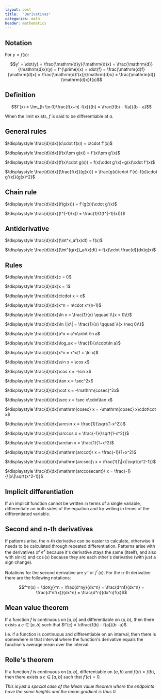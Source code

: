 ```yaml
---
layout: post
title:  "Derivatives"
categories: math
header: mathematics
---
```


## Notation

For $y = f(x)$:

$$y' = \dot{y} = \frac{\mathrm{d}y}{\mathrm{d}x} = \frac{\mathrm{d}}{\mathrm{d}x}(y) = f^{\prime}(x) = \dot{f} = \frac{\mathrm{d}f}{\mathrm{d}x} = \frac{\mathrm{d}f(x)}{\mathrm{d}x} = \frac{\mathrm{d}}{\mathrm{d}x}f(x)$$

## Definition

$$f'(x) = \lim_{h \to 0}\frac{f(x+h)-f(x)}{h} = \frac{f(b) - f(a)}{b - a}$$

When the limit exists, $f$ is said to be differentiable at $a$.

## General rules

$\displaystyle \frac{d}{dx}(c\cdot f(x)) = c\cdot f'(x)$

$\displaystyle \frac{d}{dx}(f(x)\pm g(x)) = f'(x)\pm g'(x)$

$\displaystyle \frac{d}{dx}(f(x)\cdot g(x)) = f(x)\cdot g'(x)+g(x)\cdot f'(x)$

$\displaystyle \frac{d}{dx}(\frac{f(x)}{g(x)}) = \frac{g(x)\cdot f'(x)-f(x)\cdot g'(x)}{g(x)^2}$

## Chain rule

$\displaystyle \frac{d}{dx}(f(g(x))) = f'(g(x))\cdot g'(x)$ <!-- (note that $f(g(x)) = (f^\circ g)(x)$) -->

$\displaystyle \frac{d}{dx}(f^{-1}(x)) = \frac{1}{f(f^{-1}(x))}$

## Antiderivative

$\displaystyle \frac{d}{dx}(\int^x_af(x)dt) = f(x)$

$\displaystyle \frac{d}{dx}(\int^{g(x)}_af(x)dt) = f(x)\cdot \frac{d}{dx}g(x)$

## Rules

$\displaystyle \frac{d}{dx}c = 0$

$\displaystyle \frac{d}{dx}x = 1$

$\displaystyle \frac{d}{dx}c\cdot x = c$

$\displaystyle \frac{d}{dx}x^n = n\cdot x^{n-1}$

$\displaystyle \frac{d}{dx}\ln x = \frac{1}{x} \qquad \\{x > 0\\}$

$\displaystyle \frac{d}{dx}\ln \|x\| = \frac{1}{x} \qquad \\{x \neq 0\\}$

$\displaystyle \frac{d}{dx}a^x = a^x\cdot \ln a$

$\displaystyle \frac{d}{dx}\log_ax = \frac{1}{x\cdot\ln a}$

$\displaystyle \frac{d}{dx}x^x = x^x(1 + \ln x)$

$\displaystyle \frac{d}{dx}\sin x = \cos x$

$\displaystyle \frac{d}{dx}\cos x = -\sin x$

$\displaystyle \frac{d}{dx}\tan x = \sec^2x$

$\displaystyle \frac{d}{dx}\cot x = -\mathrm{cosec}^2x$

$\displaystyle \frac{d}{dx}\sec x = \sec x\cdot\tan x$

$\displaystyle \frac{d}{dx}\mathrm{cosec} x = -\mathrm{cosec} x\cdot\cot x$

$\displaystyle \frac{d}{dx}\arcsin x = \frac{1}{\sqrt{1-x^2}}$

$\displaystyle \frac{d}{dx}\arccos x = \frac{-1}{\sqrt{1-x^2}}$

$\displaystyle \frac{d}{dx}\arctan x = \frac{1}{1+x^2}$

$\displaystyle \frac{d}{dx}\mathrm{arccot}\ x = \frac{-1}{1+x^2}$

$\displaystyle \frac{d}{dx}\mathrm{arcsec}\ x = \frac{1}{\|x\|\sqrt{x^2-1}}$

$\displaystyle \frac{d}{dx}\mathrm{arccosecant}\ x = \frac{-1}{\|x\|\sqrt{x^2-1}}$

## Implicit differentiation

If an implicit function cannot be written in terms of a single variable, differentiate on both sides of the equation and try writing in terms of the differentiated variable.

## Second and n-th derivatives

If patterns arise, the n-th derivative can be easier to calculate, otherwise it needs to be calculated through repeated differentiation. Patterns arise with the derivatives of $e^x$ because it's derivative stays the same (itself), and also with $\sin(x)$ and $\cos(x)$ because they are each other's derivative (with just a sign change).

Notations for the second derivative are $y''$ or $f^{\prime\prime}(x)$. For the n-th derivative there are the following notations:

$$f^n(x) = \dot{y}^n = \frac{d^ny}{dx^n} = \frac{d^nf}{dx^n} = \frac{d^nf(x)}{dx^n} = \frac{d^n}{dx^n}f(x)$$

## Mean value theorem

If a function $f$ is continuous on $[a,b]$ and differentiable on $(a,b)$, then there exists a $c \in [a,b]$ such that $f'(c) = \dfrac{f(b) - f(a)}{b -a}$.

I.e. if a function is continuous and differentiable on an interval, then there is somewhere in that interval where the function's derivative equals the function's average mean over the interval.

## Rolle's theorem

If a function $f$ is continuous on $[a,b]$, differentiable on $(a,b)$ and $f(a) = f(b)$, then there exists a $c \in [a,b]$ such that $f'(c) = 0$.

_This is just a special case of the Mean value theorem where the endpoints have the same heights and the mean gradient is thus 0._
